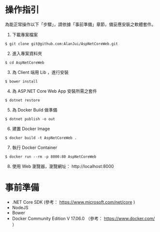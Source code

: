 # 操作指引

為能正常操作以下「步驟」，請依據「事前準備」章節，備妥應安裝之軟體套件。

1. 下載專案檔案 

```
$ git clone git@github.com:AlanJui/AspNetCoreWeb.git
```

2. 進入專案資料夾

```
$ cd AspNetCoreWeb
```

3. 為 Client 端用 Lib ，進行安裝
```
$ bower install
``` 

4. 為 ASP.NET Core Web App 安裝所需之套件
```
$ dotnet restore
```

5. 為 Docker Build 做準備
```
$ dotnet publish -o out
```

6. 建置 Docker Image
```
$ docker build -t AspNetCoreWeb .
```

7. 執行 Docker Container
```
$ docker run --rm -p 8000:80 AspNetCoreWeb
```

8. 使用 Web 瀏覽器，瀏覽網址： http://localhost:8000

# 事前準備

 - .NET Core SDK (參考： https://www.microsoft.com/net/core )
 - NodeJS 
 - Bower
 - Docker Community Edition V 17.06.0 （參考： https://www.docker.com/ ）